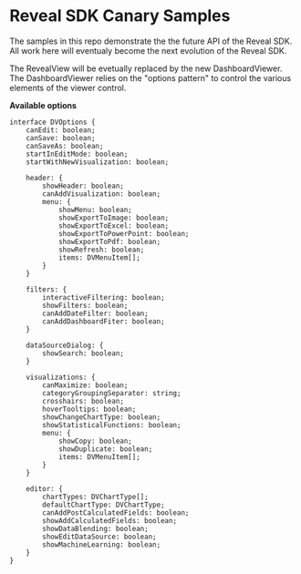 # Reveal SDK Canary Samples

The samples in this repo demonstrate the the future API of the Reveal SDK. All work here will eventualy become the next evolution of the Reveal SDK.

The RevealView will be evetually replaced by the new DashboardViewer. The DashboardViewer relies on the "options pattern" to control the various elements of the viewer control.

**Available options**

```
interface DVOptions {
    canEdit: boolean;
    canSave: boolean;
    canSaveAs: boolean;
    startInEditMode: boolean;
    startWithNewVisualization: boolean;

    header: {
        showHeader: boolean;
        canAddVisualization: boolean;
        menu: {
            showMenu: boolean;
            showExportToImage: boolean;
            showExportToExcel: boolean;
            showExportToPowerPoint: boolean;
            showExportToPdf: boolean;
            showRefresh: boolean;
            items: DVMenuItem[];
        }
    }

    filters: {
        interactiveFiltering: boolean;
        showFilters: boolean;
        canAddDateFilter: boolean;
        canAddDashboardFiter: boolean;
    }

    dataSourceDialog: {
        showSearch: boolean;
    }

    visualizations: {
        canMaximize: boolean;
        categoryGroupingSeparator: string;
        crosshairs: boolean;
        hoverTooltips: boolean;
        showChangeChartType: boolean;
        showStatisticalFunctions: boolean;
        menu: {
            showCopy: boolean;
            showDuplicate: boolean;
            items: DVMenuItem[];
        }
    }

    editor: {
        chartTypes: DVChartType[];
        defaultChartType: DVChartType;        
        canAddPostCalculatedFields: boolean;        
        showAddCalculatedFields: boolean;
        showDataBlending: boolean;
        showEditDataSource: boolean;
        showMachineLearning: boolean;
    }
}
```